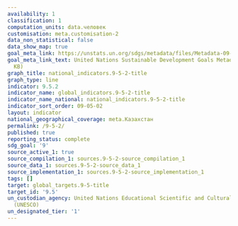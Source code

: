 ```yaml
---
availability: 1
classification: 1
computation_units: data.человек
customisation: meta.customisation-2
data_non_statistical: false
data_show_map: true
goal_meta_link: https://unstats.un.org/sdgs/metadata/files/Metadata-09-05-02.pdf
goal_meta_link_text: United Nations Sustainable Development Goals Metadata (PDF 382
  KB)
graph_title: national_indicators.9-5-2-title
graph_type: line
indicator: 9.5.2
indicator_name: global_indicators.9-5-2-title
indicator_name_national: national_indicators.9-5-2-title
indicator_sort_order: 09-05-02
layout: indicator
national_geographical_coverage: meta.Казахстан
permalink: /9-5-2/
published: true
reporting_status: complete
sdg_goal: '9'
source_active_1: true
source_compilation_1: sources.9-5-2-source_compilation_1
source_data_1: sources.9-5-2-source_data_1
source_implementation_1: sources.9-5-2-source_implementation_1
tags: []
target: global_targets.9-5-title
target_id: '9.5'
un_custodian_agency: United Nations Educational Scientific and Cultural Organization
  (UNESCO)
un_designated_tier: '1'
---
```

